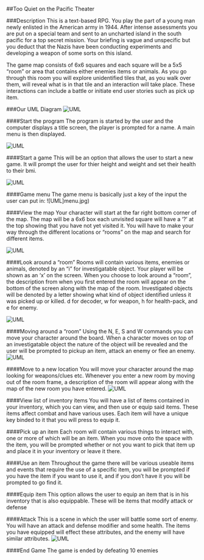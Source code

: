 
##Too Quiet on the Pacific Theater

###Description 
This is a text-based RPG. You play the part of a young man newly enlisted in the American army in 1944. After intense assessments you are put on a special team and sent to an uncharted island in the south pacific for a top secret mission. Your briefing is vague and unspecific but you deduct that the Nazis have been conducting experiments and developing a weapon of some sorts on this island.  

The game map consists of 6x6 squares and each square will be a 5x5 “room” or area that contains either enemies items or animals. As you go through this room you will explore unidentified tiles that, as you walk over them, will reveal what is in that tile and an interaction will take place. These interactions can include a battle or initiate end user stories such as pick up item.
 

###Our UML Diagram
![UML](Java.jpg)

####Start the program 
The program is started by the user and the computer displays a title screen, the player is prompted for a name. A main menu is then displayed.

![UML](main.JPG)

####Start a game
This will be an option that allows the user to start a new game. It will prompt the user for thier height and weight and set their health to their bmi.

![UML](bmi.jpg)


####Game menu 
The game menu is basically just a key of the input the user can put in:
![UML]menu.jpg)

####View the map
Your character will start at the far right bottom corner of the map. The map will be a 6x6 box each unvisited square will have a ‘?’ at the top showing that you have not yet visited it. You will have to make your way through the different locations or “rooms” on the map and search for different items.

![UML](map.jpg)

####Look around a “room”
Rooms will contain various items, enemies or animals, denoted by an “i” for  investigatable object.  Your player will be shown as an ‘x’ on the screen. When you choose to look around a “room”, the description from when you first entered the room will appear on the bottom of the screen along with the map of the room. Investigated objects will be denoted by a letter showing what kind of object identified unless it was picked up or killed. d for decoder, w for weapon, h for health-pack, and e for enemy.

![UML](room.jpg)

####Moving around a “room”
Using the N, E, S and W commands you can move your character around the board. When a character moves on top of an investigatable object the nature of the object will be revealed and the user will be prompted to pickup an item, attack an enemy or flee an enemy.  
![UML](move1.jpg)


####Move to a new location
You will move your character around the map looking for weapons/clues etc. Whenever you enter a new room by moving out of the room frame, a description of the room will appear along with the map of the new room you have entered.
![UML](move2.jpg)

####View list of inventory items
You will have a list of items contained in your inventory, which you can view, and then use or equip said items. These items affect combat and have various uses. Each item will have a unique key binded to it that you will press to equip it.


####Pick up an item
Each room will contain various things to interact with, one or more of which will be an item. When you move onto the space with the item, you will be prompted whether or not you want to pick that item up and place it in your inventory or leave it there.

####Use an item
Throughout the game there will be various useable items and events that require the use of a specific item, you will be prompted if you have the item if you want to use it, and if you don’t have it you will be prompted to go find it.

####Equip item
This option allows the user to equip an item that is in his inventory that is also equippable. These will be items that modify attack or defense

####Attack
This is a scene in which the user will battle some sort of enemy. You will have an attack and defense modifier and some health. The items you have equipped will effect these attributes, and the enemy will have similar attributes.
![UML](attack.jpg)

####End Game
The game is ended by defeating 10 enemies
